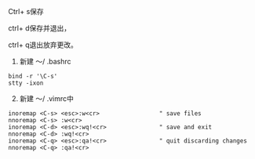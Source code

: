 
Ctrl+ s保存

ctrl+ d保存并退出，

ctrl+ q退出放弃更改。

1. 新建 〜/ .bashrc

```
bind -r '\C-s'
stty -ixon
```

2. 新建 〜/ .vimrc中
 
```
inoremap <C-s> <esc>:w<cr>                 " save files
nnoremap <C-s> :w<cr>
inoremap <C-d> <esc>:wq!<cr>               " save and exit
nnoremap <C-d> :wq!<cr>
inoremap <C-q> <esc>:qa!<cr>               " quit discarding changes
nnoremap <C-q> :qa!<cr>
```
